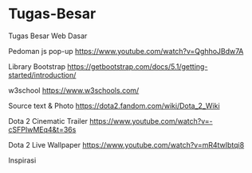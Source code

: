 # Tugas-Besar
Tugas Besar Web Dasar

Pedoman js pop-up
https://www.youtube.com/watch?v=QghhoJBdw7A

Library Bootstrap
https://getbootstrap.com/docs/5.1/getting-started/introduction/

w3school
https://www.w3schools.com/

Source text & Photo
https://dota2.fandom.com/wiki/Dota_2_Wiki

Dota 2 Cinematic Trailer
https://www.youtube.com/watch?v=-cSFPIwMEq4&t=36s

Dota 2 Live Wallpaper
https://www.youtube.com/watch?v=mR4twIbtqi8

Inspirasi
